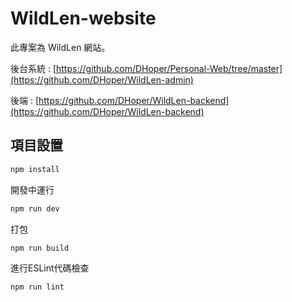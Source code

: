 # WildLen-website

此專案為 WildLen 網站。

後台系統 : [https://github.com/DHoper/Personal-Web/tree/master](https://github.com/DHoper/WildLen-admin)

後端 : [https://github.com/DHoper/WildLen-backend](https://github.com/DHoper/WildLen-backend)


## 項目設置

```sh
npm install
```
開發中運行
```sh
npm run dev
```

打包
```sh
npm run build
```

進行ESLint代碼檢查
```sh
npm run lint
```


